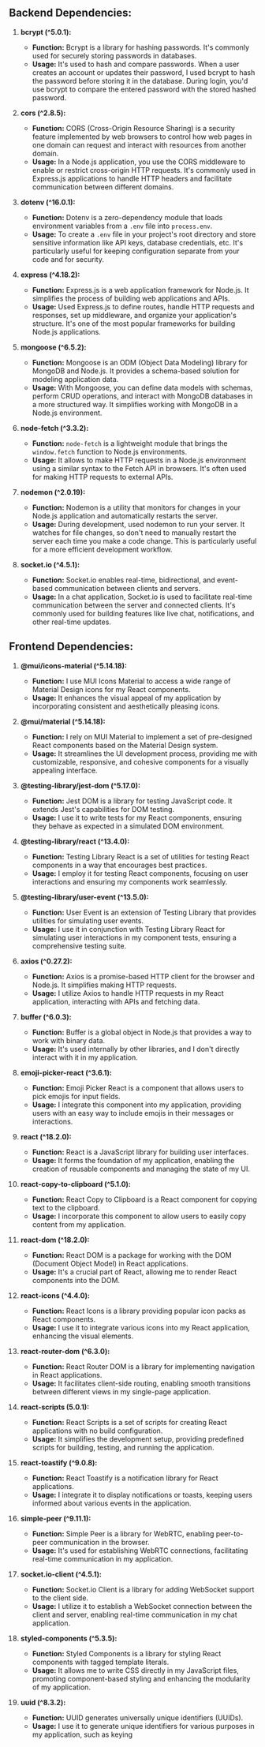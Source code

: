 ## Backend Dependencies:

1. **bcrypt (^5.0.1):**
   - **Function:** Bcrypt is a library for hashing passwords. It's commonly used for securely storing passwords in databases.
   - **Usage:** It's used to hash and compare passwords. When a user creates an account or updates their password, I used bcrypt to hash the password before storing it in the database. During login, you'd use bcrypt to compare the entered password with the stored hashed password.

2. **cors (^2.8.5):**
   - **Function:** CORS (Cross-Origin Resource Sharing) is a security feature implemented by web browsers to control how web pages in one domain can request and interact with resources from another domain.
   - **Usage:** In a Node.js application, you use the CORS middleware to enable or restrict cross-origin HTTP requests. It's commonly used in Express.js applications to handle HTTP headers and facilitate communication between different domains.

3. **dotenv (^16.0.1):**
   - **Function:** Dotenv is a zero-dependency module that loads environment variables from a `.env` file into `process.env`.
   - **Usage:** To create a `.env` file in your project's root directory and store sensitive information like API keys, database credentials, etc. It's particularly useful for keeping configuration separate from your code and for security.

4. **express (^4.18.2):**
   - **Function:** Express.js is a web application framework for Node.js. It simplifies the process of building web applications and APIs.
   - **Usage:** Used Express.js to define routes, handle HTTP requests and responses, set up middleware, and organize your application's structure. It's one of the most popular frameworks for building Node.js applications.

5. **mongoose (^6.5.2):**
   - **Function:** Mongoose is an ODM (Object Data Modeling) library for MongoDB and Node.js. It provides a schema-based solution for modeling application data.
   - **Usage:** With Mongoose, you can define data models with schemas, perform CRUD operations, and interact with MongoDB databases in a more structured way. It simplifies working with MongoDB in a Node.js environment.

6. **node-fetch (^3.3.2):**
   - **Function:** `node-fetch` is a lightweight module that brings the `window.fetch` function to Node.js environments.
   - **Usage:** It allows to make HTTP requests in a Node.js environment using a similar syntax to the Fetch API in browsers. It's often used for making HTTP requests to external APIs.

7. **nodemon (^2.0.19):**
   - **Function:** Nodemon is a utility that monitors for changes in your Node.js application and automatically restarts the server.
   - **Usage:** During development, used nodemon to run your server. It watches for file changes, so don't need to manually restart the server each time you make a code change. This is particularly useful for a more efficient development workflow.

8. **socket.io (^4.5.1):**
   - **Function:** Socket.io enables real-time, bidirectional, and event-based communication between clients and servers.
   - **Usage:** In a chat application, Socket.io is used to facilitate real-time communication between the server and connected clients. It's commonly used for building features like live chat, notifications, and other real-time updates.

## Frontend Dependencies:

1. **@mui/icons-material (^5.14.18):**
   - **Function:** I use MUI Icons Material to access a wide range of Material Design icons for my React components.
   - **Usage:** It enhances the visual appeal of my application by incorporating consistent and aesthetically pleasing icons.

2. **@mui/material (^5.14.18):**
   - **Function:** I rely on MUI Material to implement a set of pre-designed React components based on the Material Design system.
   - **Usage:** It streamlines the UI development process, providing me with customizable, responsive, and cohesive components for a visually appealing interface.

3. **@testing-library/jest-dom (^5.17.0):**
   - **Function:** Jest DOM is a library for testing JavaScript code. It extends Jest's capabilities for DOM testing.
   - **Usage:** I use it to write tests for my React components, ensuring they behave as expected in a simulated DOM environment.

4. **@testing-library/react (^13.4.0):**
   - **Function:** Testing Library React is a set of utilities for testing React components in a way that encourages best practices.
   - **Usage:** I employ it for testing React components, focusing on user interactions and ensuring my components work seamlessly.

5. **@testing-library/user-event (^13.5.0):**
   - **Function:** User Event is an extension of Testing Library that provides utilities for simulating user events.
   - **Usage:** I use it in conjunction with Testing Library React for simulating user interactions in my component tests, ensuring a comprehensive testing suite.

6. **axios (^0.27.2):**
   - **Function:** Axios is a promise-based HTTP client for the browser and Node.js. It simplifies making HTTP requests.
   - **Usage:** I utilize Axios to handle HTTP requests in my React application, interacting with APIs and fetching data.

7. **buffer (^6.0.3):**
   - **Function:** Buffer is a global object in Node.js that provides a way to work with binary data.
   - **Usage:** It's used internally by other libraries, and I don't directly interact with it in my application.

8. **emoji-picker-react (^3.6.1):**
   - **Function:** Emoji Picker React is a component that allows users to pick emojis for input fields.
   - **Usage:** I integrate this component into my application, providing users with an easy way to include emojis in their messages or interactions.

9. **react (^18.2.0):**
   - **Function:** React is a JavaScript library for building user interfaces.
   - **Usage:** It forms the foundation of my application, enabling the creation of reusable components and managing the state of my UI.

10. **react-copy-to-clipboard (^5.1.0):**
    - **Function:** React Copy to Clipboard is a React component for copying text to the clipboard.
    - **Usage:** I incorporate this component to allow users to easily copy content from my application.

11. **react-dom (^18.2.0):**
    - **Function:** React DOM is a package for working with the DOM (Document Object Model) in React applications.
    - **Usage:** It's a crucial part of React, allowing me to render React components into the DOM.

12. **react-icons (^4.4.0):**
    - **Function:** React Icons is a library providing popular icon packs as React components.
    - **Usage:** I use it to integrate various icons into my React application, enhancing the visual elements.

13. **react-router-dom (^6.3.0):**
    - **Function:** React Router DOM is a library for implementing navigation in React applications.
    - **Usage:** It facilitates client-side routing, enabling smooth transitions between different views in my single-page application.

14. **react-scripts (5.0.1):**
    - **Function:** React Scripts is a set of scripts for creating React applications with no build configuration.
    - **Usage:** It simplifies the development setup, providing predefined scripts for building, testing, and running the application.

15. **react-toastify (^9.0.8):**
    - **Function:** React Toastify is a notification library for React applications.
    - **Usage:** I integrate it to display notifications or toasts, keeping users informed about various events in the application.

16. **simple-peer (^9.11.1):**
    - **Function:** Simple Peer is a library for WebRTC, enabling peer-to-peer communication in the browser.
    - **Usage:** It's used for establishing WebRTC connections, facilitating real-time communication in my application.

17. **socket.io-client (^4.5.1):**
    - **Function:** Socket.io Client is a library for adding WebSocket support to the client side.
    - **Usage:** I utilize it to establish a WebSocket connection between the client and server, enabling real-time communication in my chat application.

18. **styled-components (^5.3.5):**
    - **Function:** Styled Components is a library for styling React components with tagged template literals.
    - **Usage:** It allows me to write CSS directly in my JavaScript files, promoting component-based styling and enhancing the modularity of my application.

19. **uuid (^8.3.2):**
    - **Function:** UUID generates universally unique identifiers (UUIDs).
    - **Usage:** I use it to generate unique identifiers for various purposes in my application, such as keying
